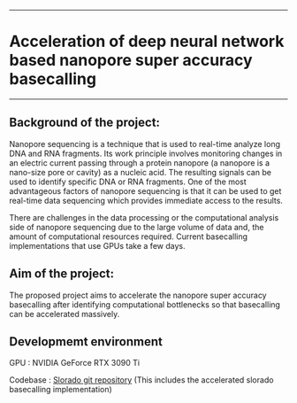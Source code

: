 ___
# Acceleration of deep neural network based nanopore super accuracy basecalling
___

## Background of the project:

Nanopore sequencing is a technique that is used to real-time analyze long DNA and RNA fragments. Its work principle involves monitoring changes in an electric current passing through a protein nanopore (a nanopore is a nano-size pore or cavity) as a nucleic acid. The resulting signals can be used to identify specific DNA or RNA fragments. One of the most advantageous factors of nanopore sequencing is that it can be used to get real-time data sequencing which provides immediate access to the results.

There are challenges in the data processing or the computational analysis side of nanopore sequencing due to the large volume of data and, the amount of computational resources required. Current basecalling implementations that use GPUs take a few days. 

## Aim of the project:

The proposed project aims to accelerate the nanopore super accuracy basecalling after identifying computational bottlenecks so that basecalling can be accelerated massively.

## Developmemt environment

GPU : NVIDIA GeForce RTX 3090 Ti

Codebase : [Slorado git repository](#https://github.com/cepdnaclk/e17-slorado)
(This includes the accelerated slorado basecalling implementation)





